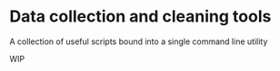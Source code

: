 # Data collection and cleaning tools

A collection of useful scripts bound into a single command line utility

WIP
